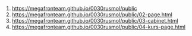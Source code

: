 1. <https://megafronteam.github.io/0030rusmol/public>
2. <https://megafronteam.github.io/0030rusmol/public/02-page.html>
3. <https://megafronteam.github.io/0030rusmol/public/03-cabinet.html>
4. <https://megafronteam.github.io/0030rusmol/public/04-kurs-page.html>